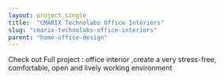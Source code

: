 ```yaml
---
layout: project_single
title:  "CMARIX Technolabs Office Interiors"
slug: "cmarix-technolabs-office-interiors"
parent: "home-office-design"
---
```

Check out Full project :  office interior ,create a very stress-free, comfortable, open and lively working environment